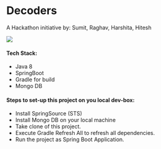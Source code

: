 # Decoders
A Hackathon initiative by: Sumit, Raghav, Harshita, Hitesh

<a href='https://travis-ci.org/raror3/Decoders'><img src='https://travis-ci.org/raror3/Decoders.svg?branch=master'></a>

#### Tech Stack:

* Java 8
* SpringBoot
* Gradle for build
* Mongo DB


#### Steps to set-up this project on you local dev-box:

* Install SpringSource (STS)
* Install Mongo DB on your local machine
* Take clone of this project.
* Execute Gradle Refresh All to refresh all dependencies.
* Run the project as Spring Boot Application.

